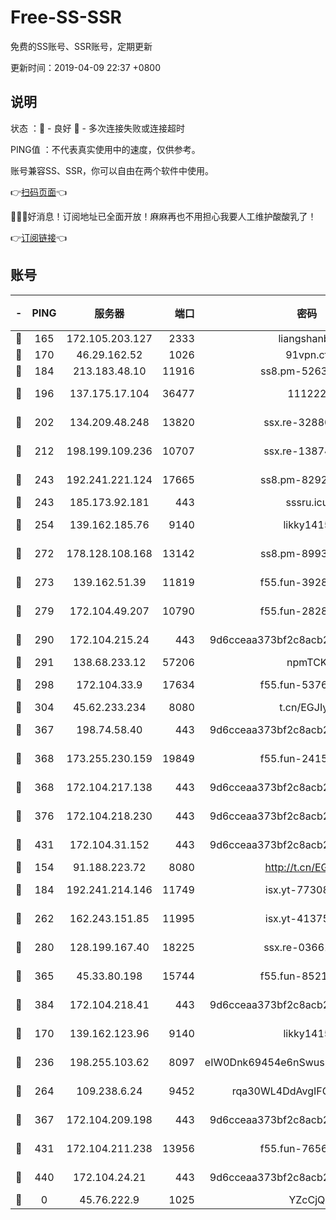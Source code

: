 # Free-SS-SSR

免费的SS账号、SSR账号，定期更新

更新时间：2019-04-09 22:37 +0800

## 说明

状态     ：🙂 - 良好 🙁 - 多次连接失败或连接超时

PING值   ：不代表真实使用中的速度，仅供参考。

账号兼容SS、SSR，你可以自由在两个软件中使用。

👉[扫码页面](https://liesauer.github.io/Free-SS-SSR/)👈

🎉🎉🎉好消息！订阅地址已全面开放！麻麻再也不用担心我要人工维护酸酸乳了！

👉[订阅链接](https://www.liesauer.net/yogurt/subscribe?ACCESS_TOKEN=DAYxR3mMaZAsaqUb)👈

## 账号

|-|PING|服务器|端口|密码|加密方式|区域|
|:----:|:----:|:-----:|-----:|:----:|:----:|:----:|
|🙂|165|172.105.203.127|2333|liangshanbo|chacha20|JP|
|🙂|170|46.29.162.52|1026|91vpn.cf|rc4-md5|RU|
|🙂|184|213.183.48.10|11916|ss8.pm-52634377|rc4-md5|RU|
|🙂|196|137.175.17.104|36477|111222|aes-256-cfb|US|
|🙂|202|134.209.48.248|13820|ssx.re-32880838|aes-256-cfb|US|
|🙂|212|198.199.109.236|10707|ssx.re-13874439|aes-256-cfb|US|
|🙂|243|192.241.221.124|17665|ss8.pm-82928161|aes-256-cfb|US|
|🙂|243|185.173.92.181|443|sssru.icu|rc4-md5|RU|
|🙂|254|139.162.185.76|9140|likky1415|aes-256-cfb|DE|
|🙂|272|178.128.108.168|13142|ss8.pm-89937130|aes-256-cfb|SG|
|🙂|273|139.162.51.39|11819|f55.fun-39283378|aes-256-cfb|SG|
|🙂|279|172.104.49.207|10790|f55.fun-28286043|aes-256-cfb|SG|
|🙂|290|172.104.215.24|443|9d6cceaa373bf2c8acb22e60b6a58be6|aes-256-cfb|US|
|🙂|291|138.68.233.12|57206|npmTCK|rc4-md5|US|
|🙂|298|172.104.33.9|17634|f55.fun-53762067|aes-256-cfb|SG|
|🙂|304|45.62.233.234|8080|t.cn/EGJIyrl|rc4-md5|CA|
|🙂|367|198.74.58.40|443|9d6cceaa373bf2c8acb22e60b6a58be6|aes-256-cfb|US|
|🙂|368|173.255.230.159|19849|f55.fun-24159116|aes-256-cfb|US|
|🙂|368|172.104.217.138|443|9d6cceaa373bf2c8acb22e60b6a58be6|aes-256-cfb|US|
|🙂|376|172.104.218.230|443|9d6cceaa373bf2c8acb22e60b6a58be6|aes-256-cfb|US|
|🙂|431|172.104.31.152|443|9d6cceaa373bf2c8acb22e60b6a58be6|aes-256-cfb|US|
|🙂|154|91.188.223.72|8080|http://t.cn/EGJIyrl|rc4-md5|RU|
|🙂|184|192.241.214.146|11749|isx.yt-77308300|aes-256-cfb|US|
|🙂|262|162.243.151.85|11995|isx.yt-41375663|aes-256-cfb|US|
|🙂|280|128.199.167.40|18225|ssx.re-03661260|aes-256-cfb|SG|
|🙂|365|45.33.80.198|15744|f55.fun-85216829|aes-256-cfb|US|
|🙂|384|172.104.218.41|443|9d6cceaa373bf2c8acb22e60b6a58be6|aes-256-cfb|US|
|🙁|170|139.162.123.96|9140|likky1415|aes-256-cfb|JP|
|🙁|236|198.255.103.62|8097|eIW0Dnk69454e6nSwuspv9DmS201tQ0D|aes-256-cfb|US|
|🙁|264|109.238.6.24|9452|rqa30WL4DdAvgIFG6Fs3znzTa|aes-256-cfb|FR|
|🙁|367|172.104.209.198|443|9d6cceaa373bf2c8acb22e60b6a58be6|aes-256-cfb|US|
|🙁|431|172.104.211.238|13956|f55.fun-76569711|aes-256-cfb|US|
|🙁|440|172.104.24.21|443|9d6cceaa373bf2c8acb22e60b6a58be6|aes-256-cfb|US|
|🙁|0|45.76.222.9|1025|YZcCjQ|rc4-md5|JP|

